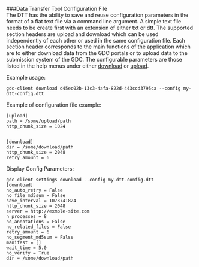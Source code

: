 ###Data Transfer Tool Configuration File  
The DTT has the ability to save and reuse configuration parameters in the format of a flat text file via a command line argument.  A simple text file needs to be create first with an extension of either txt or dtt.  The supported section headers are upload and download which can be used independently of each other or used in the same configuration file.  Each section header corresponds to the main functions of the application which are to either download data from the GDC portals or to upload data to the submission system of the GDC.  The configurable parameters are those listed in the help menus under either [download](https://docs.gdc.cancer.gov/Data_Transfer_Tool/Users_Guide/Accessing_Built-in_Help/#download-help-menu) or [upload](https://docs.gdc.cancer.gov/Data_Transfer_Tool/Users_Guide/Accessing_Built-in_Help/#upload-help-menu).            


Example usage:

    gdc-client download d45ec02b-13c3-4afa-822d-443ccd3795ca --config my-dtt-config.dtt

Example of configuration file example:

    [upload]
    path = /some/upload/path
    http_chunk_size = 1024


    [download]
    dir = /some/download/path
    http_chunk_size = 2048
    retry_amount = 6

Display Config Parameters:

    gdc-client settings download --config my-dtt-config.dtt
    [download]
    no_auto_retry = False
    no_file_md5sum = False
    save_interval = 1073741824
    http_chunk_size = 2048
    server = http://exmple-site.com
    n_processes = 8
    no_annotations = False
    no_related_files = False
    retry_amount = 6
    no_segment_md5sum = False
    manifest = []
    wait_time = 5.0
    no_verify = True
    dir = /some/download/path
